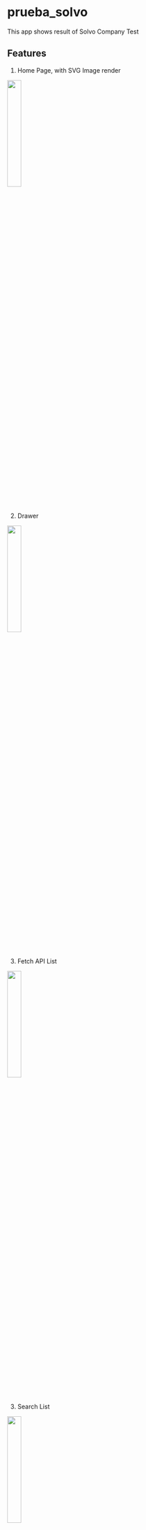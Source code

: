 # prueba_solvo
This app shows result of Solvo Company Test


## Features
1. Home Page, with SVG Image render

<img src="https://raw.githubusercontent.com/esbgo97/prueba_solvo/master/screenshots/home.png" height="25%" width="25%" />

2. Drawer

<img src="https://raw.githubusercontent.com/esbgo97/prueba_solvo/master/screenshots/drawer.png" height="25%" width="25%" />

3. Fetch API List

<img src="https://raw.githubusercontent.com/esbgo97/prueba_solvo/master/screenshots/countries_list.png" height="25%" width="25%" />

3. Search List

<img src="https://raw.githubusercontent.com/esbgo97/prueba_solvo/master/screenshots/search.png" height="25%" width="25%" /> 

4. Detailed View

<img src="https://raw.githubusercontent.com/esbgo97/prueba_solvo/master/screenshots/search2.png" height="25%" width="25%" />

  
5. Video Demo
<a src="https://youtu.be/FpSQZjjZsIY">See video Here!</A>
